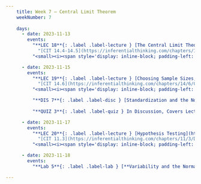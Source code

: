 ```yaml
---
    title: Week 7 – Central Limit Theorem
    weekNumber: 7
    
    days:
      - date: 2023-11-13
        events: 
          "**LEC 18**{: .label .label-lecture } [The Central Limit Theorem](http://datahub.ucsd.edu/user-redirect/git-sync?repo=https://github.com/dsc-courses/dsc10-2023-fa&subPath=lectures/lec18/lec18.ipynb) [✏️](resources/lectures/lec18/lec18.html)":
            "[CIT 14.4-14.5](https://inferentialthinking.com/chapters/14/4/Central_Limit_Theorem.html)"
          "<small><i><span style='display: inline-block; padding-left: 80px'><b>Keywords:</b> interpreting CIs, robust vs. sensitive, center, standard deviation, Chebyshev</span></i></small>":

      - date: 2023-11-15
        events:
          "**LEC 19**{: .label .label-lecture } [Choosing Sample Sizes, Statistical Models](http://datahub.ucsd.edu/user-redirect/git-sync?repo=https://github.com/dsc-courses/dsc10-2023-fa&subPath=lectures/lec19/lec19.ipynb) [✏️](resources/lectures/lec19/lec19.html)":
            "[CIT 14.6](https://inferentialthinking.com/chapters/14/6/Choosing_a_Sample_Size.html), [11.1](https://inferentialthinking.com/chapters/11/1/Assessing_a_Model.html)"
          "<small><i><span style='display: inline-block; padding-left: 80px'><b>Keywords:</b> standard deviation of 0s and 1s, np.random.multinomial, Robert Swain jury</span></i></small>":

          "**DIS 7**{: .label .label-disc } [Standardization and the Normal Distribution](https://practice.dsc10.com/disc07/index.html)":   
          
          "**QUIZ 3**{: .label .label-quiz } In Discussion, Covers Lectures 14-17":   

      - date: 2023-11-17
        events:
          "**LEC 20**{: .label .label-lecture } [Hypothesis Testing](http://datahub.ucsd.edu/user-redirect/git-sync?repo=https://github.com/dsc-courses/dsc10-2023-fa&subPath=lectures/lec20/lec20.ipynb) [✏️](resources/lectures/lec20/lec20.html)":
            "[CIT 11.3](https://inferentialthinking.com/chapters/11/3/Decisions_and_Uncertainty.html)"
          "<small><i><span style='display: inline-block; padding-left: 80px'><b>Keywords:</b> null and alternative hypotheses, test statistic, fair or unfair coin</span></i></small>":

      - date: 2023-11-18
        events:
          "**Lab 5**{: .label .label-lab } [**Variability and the Normal Distribution**](http://datahub.ucsd.edu/user-redirect/git-sync?repo=https://github.com/dsc-courses/dsc10-2023-fa&subPath=labs/lab05/lab05.ipynb)":

---
```

